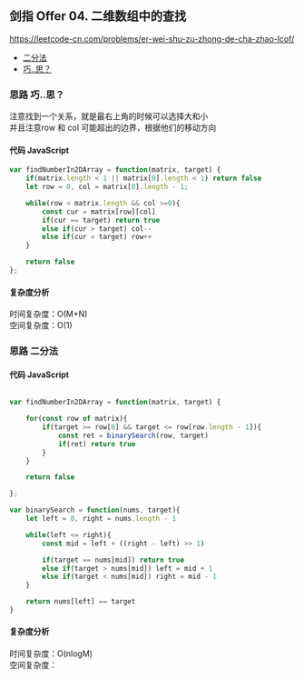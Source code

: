 ## 剑指 Offer 04. 二维数组中的查找
https://leetcode-cn.com/problems/er-wei-shu-zu-zhong-de-cha-zhao-lcof/
- [二分法](#思路-二分法)
- [巧..思？](#思路-巧..思？)

### 思路 巧..思？
注意找到一个关系，就是最右上角的时候可以选择大和小   
并且注意row 和 col 可能超出的边界，根据他们的移动方向
#### 代码 JavaScript

```JavaScript
var findNumberIn2DArray = function(matrix, target) {
    if(matrix.length < 1 || matrix[0].length < 1) return false
    let row = 0, col = matrix[0].length - 1;

    while(row < matrix.length && col >=0){
        const cur = matrix[row][col]
        if(cur == target) return true
        else if(cur > target) col--
        else if(cur < target) row++
    }

    return false
};

```

#### 复杂度分析
时间复杂度：O(M+N) </br>
空间复杂度：O(1)

### 思路 二分法

#### 代码 JavaScript

```JavaScript

var findNumberIn2DArray = function(matrix, target) {

    for(const row of matrix){
        if(target >= row[0] && target <= row[row.length - 1]){
            const ret = binarySearch(row, target)
            if(ret) return true
        }
    }

    return false

};

var binarySearch = function(nums, target){
    let left = 0, right = nums.length - 1

    while(left <= right){
        const mid = left + ((right - left) >> 1)

        if(target == nums[mid]) return true
        else if(target > nums[mid]) left = mid + 1
        else if(target < nums[mid]) right = mid - 1
    }

    return nums[left] == target
}
```

#### 复杂度分析
时间复杂度：O(nlogM) </br>
空间复杂度：
